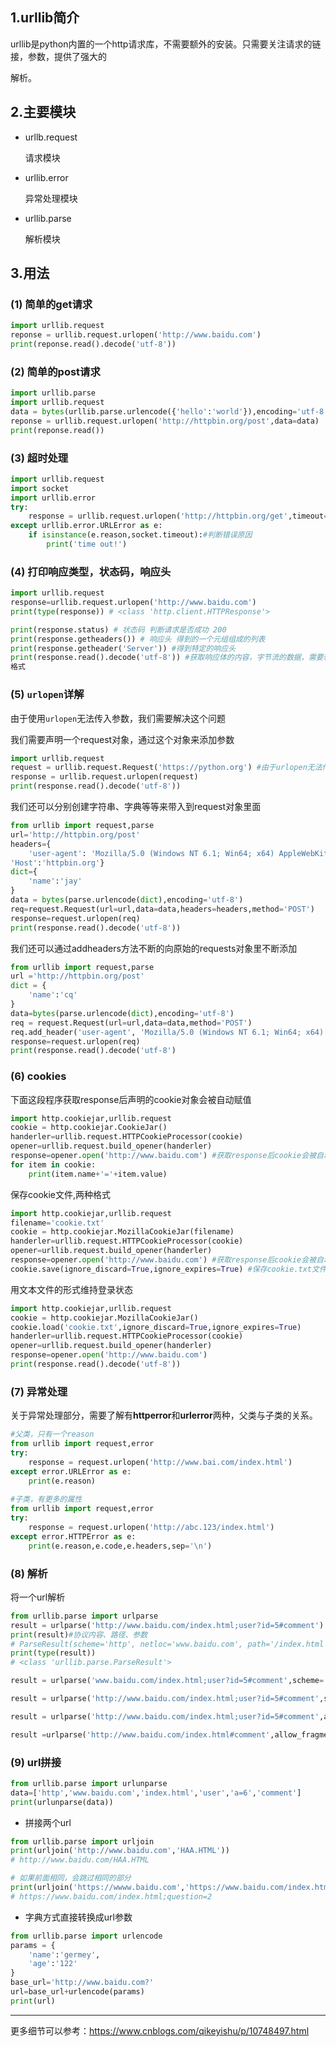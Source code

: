 <!-- urllib -->

## 1.urllib简介

urllib是python内置的一个http请求库，不需要额外的安装。只需要关注请求的链接，参数，提供了强大的

解析。

## 2.主要模块

- urllb.request 

  请求模块

- urllib.error 

  异常处理模块

- urllib.parse 

  解析模块

## 3.用法

### (1) 简单的get请求

```python
import urllib.request
reponse = urllib.request.urlopen('http://www.baidu.com')
print(reponse.read().decode('utf-8'))
```



### (2) 简单的post请求

```python
import urllib.parse
import urllib.request
data = bytes(urllib.parse.urlencode({'hello':'world'}),encoding='utf-8')
reponse = urllib.request.urlopen('http://httpbin.org/post',data=data)
print(reponse.read())
```

### (3) 超时处理

```python
import urllib.request
import socket
import urllib.error
try:
	response = urllib.request.urlopen('http://httpbin.org/get',timeout=0.01)
except urllib.error.URLError as e:
	if isinstance(e.reason,socket.timeout):#判断错误原因
		print('time out!')
```

### (4) 打印响应类型，状态码，响应头

```python
import urllib.request
response=urllib.request.urlopen('http://www.baidu.com')
print(type(response)) # <class 'http.client.HTTPResponse'>

print(response.status) # 状态码 判断请求是否成功 200
print(response.getheaders()) # 响应头 得到的一个元组组成的列表
print(response.getheader('Server')) #得到特定的响应头
print(response.read().decode('utf-8')) #获取响应体的内容，字节流的数据，需要转成utf-8
格式
```

### (5) `urlopen`详解

由于使用`urlopen`无法传入参数，我们需要解决这个问题

我们需要声明一个request对象，通过这个对象来添加参数

```python
import urllib.request
request = urllib.request.Request('https://python.org') #由于urlopen无法传参数，声明一个Request对象
response = urllib.request.urlopen(request)
print(response.read().decode('utf-8'))
```

我们还可以分别创建字符串、字典等等来带入到request对象里面

```python
from urllib import request,parse
url='http://httpbin.org/post'
headers={
	'user-agent': 'Mozilla/5.0 (Windows NT 6.1; Win64; x64) AppleWebKit/537.36 (KHTML, like Gecko) Chrome/71.0.3578.98 Safari/537.36',
'Host':'httpbin.org'}
dict={
	'name':'jay'
}
data = bytes(parse.urlencode(dict),encoding='utf-8')
req=request.Request(url=url,data=data,headers=headers,method='POST')
response=request.urlopen(req)
print(response.read().decode('utf-8'))
```

我们还可以通过addheaders方法不断的向原始的requests对象里不断添加

```python
from urllib import request,parse
url ='http://httpbin.org/post'
dict = {
	'name':'cq'
}
data=bytes(parse.urlencode(dict),encoding='utf-8')
req = request.Request(url=url,data=data,method='POST')
req.add_header('user-agent', 'Mozilla/5.0 (Windows NT 6.1; Win64; x64) AppleWebKit/537.36 (KHTML, like Gecko) Chrome/71.0.3578.98 Safari/537.36')
response=request.urlopen(req)
print(response.read().decode('utf-8')
```

### (6) cookies

下面这段程序获取response后声明的cookie对象会被自动赋值

```python
import http.cookiejar,urllib.request
cookie = http.cookiejar.CookieJar()
handerler=urllib.request.HTTPCookieProcessor(cookie)
opener=urllib.request.build_opener(handerler)
response=opener.open('http://www.baidu.com') #获取response后cookie会被自动赋值
for item in cookie:
	print(item.name+'='+item.value)
```

保存cookie文件,两种格式

```python
import http.cookiejar,urllib.request
filename='cookie.txt'
cookie = http.cookiejar.MozillaCookieJar(filename)
handerler=urllib.request.HTTPCookieProcessor(cookie)
opener=urllib.request.build_opener(handerler)
response=opener.open('http://www.baidu.com') #获取response后cookie会被自动赋值
cookie.save(ignore_discard=True,ignore_expires=True) #保存cookie.txt文件
```

用文本文件的形式维持登录状态

```python
import http.cookiejar,urllib.request
cookie = http.cookiejar.MozillaCookieJar()
cookie.load('cookie.txt',ignore_discard=True,ignore_expires=True)
handerler=urllib.request.HTTPCookieProcessor(cookie)
opener=urllib.request.build_opener(handerler)
response=opener.open('http://www.baidu.com')
print(response.read().decode('utf-8'))
```

### (7) 异常处理

关于异常处理部分，需要了解有**httperror**和**urlerror**两种，父类与子类的关系。

```python
#父类，只有一个reason
from urllib import request,error
try:
	response = request.urlopen('http://www.bai.com/index.html')
except error.URLError as e:
	print(e.reason)
    
#子类，有更多的属性
from urllib import request,error
try:
	response = request.urlopen('http://abc.123/index.html')
except error.HTTPError as e:
	print(e.reason,e.code,e.headers,sep='\n')
```

### (8) 解析

将一个url解析

```python
from urllib.parse import urlparse
result = urlparse('http://www.baidu.com/index.html;user?id=5#comment')
print(result)#协议内容、路径、参数
# ParseResult(scheme='http', netloc='www.baidu.com', path='/index.html', params='user', query='id=5', fragment='comment')
print(type(result))
# <class 'urllib.parse.ParseResult'>

result = urlparse('www.baidu.com/index.html;user?id=5#comment',scheme='https')

result = urlparse('http://www.baidu.com/index.html;user?id=5#comment',scheme='https')

result = urlparse('http://www.baidu.com/index.html;user?id=5#comment',allow_fragments=False) #会被拼接

result =urlparse('http://www.baidu.com/index.html#comment',allow_fragments=False) #会被拼接到path没有query
```

### (9) url拼接

```python
from urllib.parse import urlunparse
data=['http','www.baidu.com','index.html','user','a=6','comment']
print(urlunparse(data))
```
- 拼接两个url

```python
from urllib.parse import urljoin
print(urljoin('http://www.baidu.com','HAA.HTML'))
# http://www.baidu.com/HAA.HTML

# 如果前面相同，会跳过相同的部分
print(urljoin('https://wwww.baidu.com','https://www.baidu.com/index.html;question=2'))
# https://www.baidu.com/index.html;question=2 
```
- 字典方式直接转换成url参数

```python
from urllib.parse import urlencode
params = {
	'name':'germey',
	'age':'122'
}
base_url='http://www.baidu.com?'
url=base_url+urlencode(params)
print(url)
```

-------------------

更多细节可以参考：https://www.cnblogs.com/qikeyishu/p/10748497.html